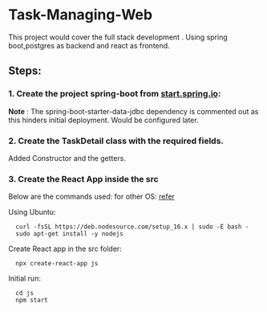 # Task-Managing-Web
This project would cover the full stack development . Using spring boot,postgres as backend and react as frontend.

## Steps:

### 1. Create the project spring-boot from [start.spring.io](https://start.spring.io/#!type=maven-project&language=java&platformVersion=2.5.3&packaging=jar&jvmVersion=1.8&groupId=com.tiucompany&artifactId=taskmanager&name=taskmanager&description=Demo%20project%20for%20Spring%20Boot&packageName=com.tiucompany.taskmanager&dependencies=web,data-jdbc,postgresql,flyway): 


**Note** : The spring-boot-starter-data-jdbc dependency is commented out as this hinders initial deployment. Would be configured later.

### 2. Create the TaskDetail class with the required fields.

Added Constructor and the getters.

### 3. Create the React App inside the src

Below are the commands used:
for other OS: [refer](https://github.com/nodesource/distributions/blob/master/README.md)

Using Ubuntu:

      curl -fsSL https://deb.nodesource.com/setup_16.x | sudo -E bash -
      sudo apt-get install -y nodejs

Create React app in the src folder:

      npx create-react-app js

Initial run:

      cd js
      npm start
      
